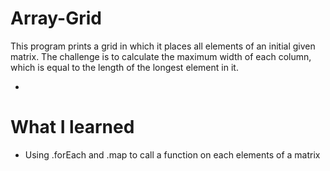 # Array-Grid
This program prints a grid in which it places all elements of an initial given matrix. The challenge is to calculate the maximum width of each column, which is equal to the length of the longest element in it.

*

# What I learned

* Using .forEach and .map to call a function on each elements of a matrix
